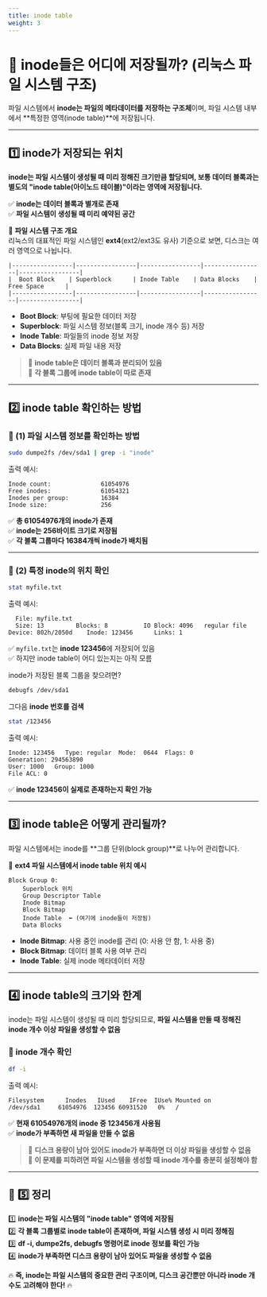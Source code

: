 ```yaml
---
title: inode table
weight: 3
---
```

# 📌 **inode들은 어디에 저장될까? (리눅스 파일 시스템 구조)**  

파일 시스템에서 **inode는 파일의 메타데이터를 저장하는 구조체**이며, 파일 시스템 내부에서 **특정한 영역(inode table)**에 저장됩니다.  

---

## **1️⃣ inode가 저장되는 위치**  

**inode는 파일 시스템이 생성될 때 미리 정해진 크기만큼 할당되며, 보통 데이터 블록과는 별도의 "inode table(아이노드 테이블)"이라는 영역에 저장됩니다.**  

✅ **inode는 데이터 블록과 별개로 존재**  
✅ **파일 시스템이 생성될 때 미리 예약된 공간**  

📌 **파일 시스템 구조 개요**  
리눅스의 대표적인 파일 시스템인 **ext4**(ext2/ext3도 유사) 기준으로 보면, 디스크는 여러 영역으로 나뉩니다.

```
|-----------------|-----------------|-----------------|-----------------|-----------------|
|  Boot Block    | Superblock      | Inode Table    | Data Blocks    | Free Space      |
|-----------------|-----------------|-----------------|-----------------|-----------------|
```
- **Boot Block**: 부팅에 필요한 데이터 저장  
- **Superblock**: 파일 시스템 정보(블록 크기, inode 개수 등) 저장  
- **Inode Table**: 파일들의 inode 정보 저장  
- **Data Blocks**: 실제 파일 내용 저장  

> 📍 **inode table은 데이터 블록과 분리되어 있음**  
> 📍 **각 블록 그룹에 inode table이 따로 존재**  

---

## **2️⃣ inode table 확인하는 방법**  
### **📌 (1) 파일 시스템 정보를 확인하는 방법**
```bash
sudo dumpe2fs /dev/sda1 | grep -i "inode"
```
출력 예시:
```
Inode count:              61054976
Free inodes:              61054321
Inodes per group:         16384
Inode size:               256
```
✅ **총 61054976개의 inode가 존재**  
✅ **inode는 256바이트 크기로 저장됨**  
✅ **각 블록 그룹마다 16384개씩 inode가 배치됨**  

---

### **📌 (2) 특정 inode의 위치 확인**
```bash
stat myfile.txt
```
출력 예시:
```
  File: myfile.txt
  Size: 13         Blocks: 8          IO Block: 4096   regular file
Device: 802h/2050d    Inode: 123456      Links: 1
```
✅ `myfile.txt`는 **inode 123456**에 저장되어 있음  
✅ 하지만 inode table이 어디 있는지는 아직 모름  

inode가 저장된 블록 그룹을 찾으려면?
```bash
debugfs /dev/sda1
```
그다음 **inode 번호를 검색**
```bash
stat /123456
```
출력 예시:
```
Inode: 123456   Type: regular  Mode:  0644  Flags: 0
Generation: 294563890
User: 1000   Group: 1000
File ACL: 0
```
✅ **inode 123456이 실제로 존재하는지 확인 가능**  

---

## **3️⃣ inode table은 어떻게 관리될까?**
파일 시스템에서는 inode를 **그룹 단위(block group)**로 나누어 관리합니다.  

📌 **ext4 파일 시스템에서 inode table 위치 예시**
```
Block Group 0:
    Superblock 위치
    Group Descriptor Table
    Inode Bitmap
    Block Bitmap
    Inode Table  ⬅️ (여기에 inode들이 저장됨)
    Data Blocks
```
- **Inode Bitmap**: 사용 중인 inode를 관리 (0: 사용 안 함, 1: 사용 중)  
- **Block Bitmap**: 데이터 블록 사용 여부 관리  
- **Inode Table**: 실제 inode 메타데이터 저장  

---

## **4️⃣ inode table의 크기와 한계**
inode는 파일 시스템이 생성될 때 미리 할당되므로, **파일 시스템을 만들 때 정해진 inode 개수 이상 파일을 생성할 수 없음**  

### **📌 inode 개수 확인**
```bash
df -i
```
출력 예시:
```
Filesystem      Inodes   IUsed    IFree  IUse% Mounted on
/dev/sda1     61054976  123456 60931520   0%   /
```
✅ **현재 61054976개의 inode 중 123456개 사용됨**  
✅ **inode가 부족하면 새 파일을 만들 수 없음**  

> 📍 **디스크 용량이 남아 있어도 inode가 부족하면 더 이상 파일을 생성할 수 없음**  
> 📍 **이 문제를 피하려면 파일 시스템을 생성할 때 inode 개수를 충분히 설정해야 함**  

---

## **📌 5️⃣ 정리**
1️⃣ **inode는 파일 시스템의 "inode table" 영역에 저장됨**  
2️⃣ **각 블록 그룹별로 inode table이 존재하며, 파일 시스템 생성 시 미리 정해짐**  
3️⃣ **df -i, dumpe2fs, debugfs 명령어로 inode 정보를 확인 가능**  
4️⃣ **inode가 부족하면 디스크 용량이 남아 있어도 파일을 생성할 수 없음**  

🔥 **즉, inode는 파일 시스템의 중요한 관리 구조이며, 디스크 공간뿐만 아니라 inode 개수도 고려해야 한다!** 🔥
